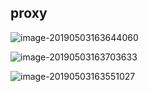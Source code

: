 ## proxy

![image-20190503163644060](/Users/htq/1-workspace/docs/my/utils/clion.assets/image-20190503163644060.png)

![image-20190503163703633](/Users/htq/1-workspace/docs/my/utils/clion.assets/image-20190503163703633.png)

![image-20190503163551027](/Users/htq/1-workspace/docs/my/utils/Untitled.assets/image-20190503163551027.png)